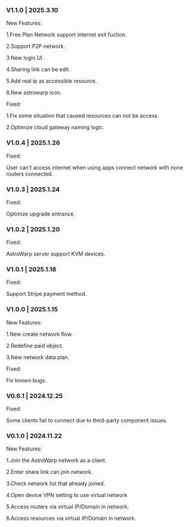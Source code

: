 ### V1.1.0 |  2025.3.10

New Features:

1.Free Plan Network support internet exit fuction.

2.Support P2P network.

3.New login UI.

4.Sharing link can be edit.

5.Add real ip as accessible resource.

6.New astrowarp icon.

Fixed:

1.Fix some situation that caused resources can not be access.

2.Optimize cloud gateway naming logic.

### V1.0.4 | 2025.1.26

Fixed:

User can't access internet when using apps connect network with none routers connected.

### V1.0.3 | 2025.1.24

Fixed:

Optimize upgrade entrance.

### V1.0.2 | 2025.1.20

Fixed:

AstroWarp server support KVM devices.

### V1.0.1 | 2025.1.18

Fixed:

Support Stripe payment method.

### V1.0.0 |  2025.1.15

New Features:

1.New create network flow.

2.Redefine paid object.

3.New network data plan.

Fixed:

Fix known bugs.
    
### V0.6.1 | 2024.12.25

Fixed:

Some clients fail to connect due to third-party component issues.
   
### V0.1.0 | 2024.11.22

New Features:

1.Join the AstroWarp network as a client.

2.Enter share link can join network.

3.Check network list that already joined.

4.Open device VPN setting to use virtual network

5.Access routers via virtual IP/Domain in network.

6.Access resources via virtual IP/Domain in network.
